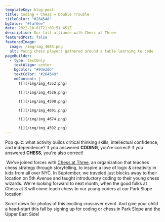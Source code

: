 ```yaml
---
templateKey: blog-post
title: Coding + Chess = Double Trouble
titleColor: "#264548"
bgColor: "#faf6ee"
date: 2022-10-01T21:08:51.451Z
description: Our fall alliance with Chess at Three
featuredPost: false
featuredImage:
  image: /img/img_4683.png
  alt: Young chess players gathered around a table learning to code
pageBuilder:
  - type: textOnly
    textAlign: center
    bgColor: "#9de2dd"
    textColor: "#264548"
    mdContent: |-
      ![](/img/img_4552.png)

      ![](/img/img_4526.png)

      ![](/img/img_4598.png)

      ![](/img/img_4691.png)

      ![](/img/img_4674.png)

      ![](/img/img_4592.png)
---
```

Pop quiz: what activity builds critical thinking skills, intellectual confidence, and independence? If you answered **CODING**, you're correct! If you answered **CHESS**, you're also correct!

 We’ve joined forces with [Chess at Three](https://chessat3.com/), an organization that teaches chess strategy through storytelling, to inspire a love of logic & creativity in kids from all over NYC. In September, we traveled just blocks away to their location on 5th Avenue and taught introductory coding to their young chess wizards. We're looking forward to next month, when the good folks at Chess at 3 will come teach chess to our young coders at our Park Slope location!

Scroll down for photos of this exciting crossover event. And give your child a head-start this fall by signing up for coding or chess in Park Slope and the Upper East Side!